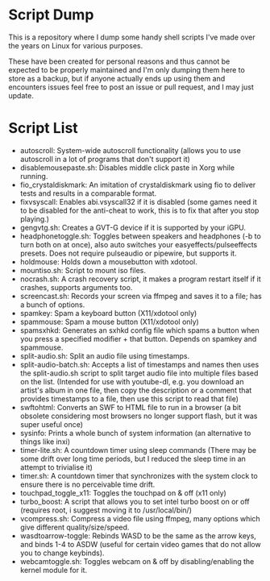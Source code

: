 # Script Dump
This is a repository where I dump some handy shell scripts I've made over the years on Linux for various purposes.

These have been created for personal reasons and thus cannot be expected to be properly maintained and I'm only dumping them here to store as a backup, but if anyone actually ends up using them and encounters issues feel free to post an issue or pull request, and I may just update.

# Script List

* autoscroll: System-wide autoscroll functionality (allows you to use autoscroll in a lot of programs that don't support it)
* disablemousepaste.sh: Disables middle click paste in Xorg while running.
* fio_crystaldiskmark: An imitation of crystaldiskmark using fio to deliver tests and results in a comparable format.
* fixvsyscall: Enables abi.vsyscall32 if it is disabled (some games need it to be disabled for the anti-cheat to work, this is to fix that after you stop playing.)
* gengvtg.sh: Creates a GVT-G device if it is supported by your iGPU.
* headphonetoggle.sh: Toggles between speakers and headphones (-b to turn both on at once), also auto switches your easyeffects/pulseeffects presets. Does not require pulseaudio or pipewire, but supports it.
* holdmouse: Holds down a mousebutton with xdotool.
* mountiso.sh: Script to mount iso files.
* nocrash.sh: A crash recovery script, it makes a program restart itself if it crashes, supports arguments too.
* screencast.sh: Records your screen via ffmpeg and saves it to a file; has a bunch of options.
* spamkey: Spam a keyboard button (X11/xdotool only)
* spammouse: Spam a mouse button (X11/xdotool only)
* spamsxhkd: Generates an sxhkd config file which spams a button when you press a specified modifier + that button. Depends on spamkey and spammouse.
* split-audio.sh: Split an audio file using timestamps.
* split-audio-batch.sh: Accepts a list of timestamps and names then uses the split-audio.sh script to split target audio file into multiple files based on the list. (Intended for use with youtube-dl, e.g. you download an artist's album in one file, then copy the description or a comment that provides timestamps to a file, then use this script to read that file)
* swftohtml: Converts an SWF to HTML file to run in a browser (a bit obsolete considering most browsers no longer support flash, but it was super useful once)
* sysinfo: Prints a whole bunch of system information (an alternative to things like inxi)
* timer-lite.sh: A countdown timer using sleep commands (There may be some drift over long time periods, but I reduced the sleep time in an attempt to trivialise it)
* timer.sh: A countdown timer that synchronizes with the system clock to ensure there is no perceivable time drift.
* touchpad_toggle_x11: Toggles the touchpad on & off (x11 only)
* turbo_boost: A script that allows you to set intel turbo boost on or off (requires root, i suggest moving it to /usr/local/bin/)
* vcompress.sh: Compress a video file using ffmpeg, many options which give different quality/size/speed.
* wasdtoarrow-toggle: Rebinds WASD to be the same as the arrow keys, and binds 1-4 to ASDW (useful for certain video games that do not allow you to change keybinds).
* webcamtoggle.sh: Toggles webcam on & off by disabling/enabling the kernel module for it.
